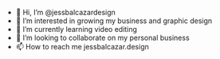 - 👋 Hi, I’m @jessbalcazardesign
- 👀 I’m interested in growing my business and graphic design
- 🌱 I’m currently learning video editing
- 💞️ I’m looking to collaborate on my personal business
- 📫 How to reach me jessbalcazar.design

<!---
jessbalcazardesign/jessbalcazardesign is a ✨ special ✨ repository because its `README.md` (this file) appears on your GitHub profile.
You can click the Preview link to take a look at your changes.
--->
